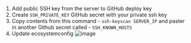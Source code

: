 1. Add public SSH key from the server to GitHub deploy key
2. Create `SSH_PRIVATE_KEY` GitHub secret with your private ssh key
3. Copy contents from this command - `ssh-keyscan SERVER_IP` and paster in another Github secret called - `SSH_KNOWN_HOSTS` 
4. Update ecosystemconfig
![image](https://github.com/Flowerinno/digital-ocean-deploy/assets/93313212/7dc37b72-9766-444a-b8f2-064c7e069b9a)


